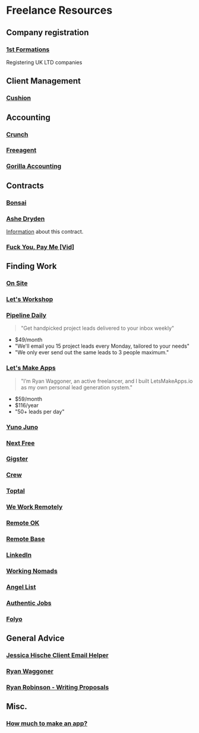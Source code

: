 # Freelance Resources

## Company registration

### [1st Formations](https://www.1stformations.co.uk)
Registering UK LTD companies

## Client Management

### [Cushion](http://cushionapp.com)

## Accounting

### [Crunch](https://www.crunch.co.uk)

### [Freeagent](https://www.freeagent.com)

### [Gorilla Accounting](https://gorillaaccounting.com)

## Contracts

### [Bonsai](https://www.hellobonsai.com/freelancers)

### [Ashe Dryden](https://github.com/ashedryden/freelance-contract)

[Information](https://www.ashedryden.com/blog/contract) about this contract.

### [Fuck You, Pay Me [Vid]](https://vimeo.com/22053820)

## Finding Work

### [On Site](http://onsite.io)

### [Let's Workshop](http://letsworkshop.com)

### [Pipeline Daily](http://www.pipelinedaily.com)

> "Get handpicked project leads delivered to your inbox weekly"

- $49/month
- "We'll email you 15 project leads every Monday, tailored to your needs"
- "We only ever send out the same leads to 3 people maximum."

### [Let's Make Apps](https://letsmakeapps.io)

> "I’m Ryan Waggoner, an active freelancer, and I built LetsMakeApps.io as my own personal lead generation system."

- $59/month
- $116/year
- "50+ leads per day"

### [Yuno Juno](http://yunojuno.com)

### [Next Free](https://www.nextfree.co.uk)

### [Gigster](https://gigster.com)

### [Crew](https://crew.co)

### [Toptal](https://www.toptal.com)

### [We Work Remotely](https://weworkremotely.com)

### [Remote OK](https://remoteok.io)

### [Remote Base](https://remotebase.io/companies)

### [LinkedIn](https://www.linkedin.com/jobs)

### [Working Nomads](https://www.workingnomads.co/jobs)

### [Angel List](https://angel.co/jobs)

### [Authentic Jobs](https://authenticjobs.com)

### [Folyo](https://www.folyo.me)

## General Advice

### [Jessica Hische Client Email Helper](http://jessicahische.is/helpingyouanswer)

### [Ryan Waggoner](http://ryanwaggoner.com)

### [Ryan Robinson - Writing Proposals](https://www.ryrob.com/courses/writing-winning-freelance-proposal/?ref=bonsai)

## Misc.

### [How much to make an app?](http://howmuchtomakeanapp.com)
